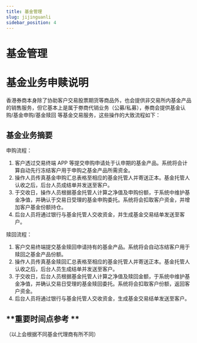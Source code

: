 ```yaml
---
title: 基金管理
slug: jijinguanli
sidebar_position: 4
---
```



# 基金管理

# 基金业务申赎说明

香港券商本身除了协助客户交易股票期货等商品外，也会提供非交易所内基金产品的销售服务，但它基本上是属于劵商代销业务（公募/私募），券商会提供基金认购/基金申购/基金赎回 等基金交易服务，这些操作的大致流程如下：

## 基金业务摘要

申购流程：

1. 客户透过交易终端 APP 等提交申购申请处于认申期的基金产品。系统将会计算自动先行冻结客户用于申购之基金产品所需资金。
2. 操作人员传真基金申购汇总表格至相应的基金托管人并寄送正本。基金托管人认收之后，后台人员成结单并发送至客户。
3. 于交收日，操作人员根据基金托管人计算之净值及申购份额，于系统中维护基金净值，并确认于交易日受理的基金申购委托。系统将会扣取客户资金，并增加客户基金份额持仓。
4. 后台人员将通过银行与基金托管人交收资金，并生成基金交易结单发送至客户。

赎回流程：

1. 客户交易终端提交基金赎回申请持有的基金产品。系统将会自动冻结客户用于赎回之基金产品份额。
2. 操作人员传真基金赎回汇总表格至相应的基金托管人并寄送正本。基金托管人认收之后，后台人员生成结单并发送至客户。
3. 于交收日，后台人员根据基金托管人计算之净值及赎回金额，于系统中维护基金净值，并确认交易日受理的基金赎回委托。系统将会扣取客户份额，返回客户资金。
4. 后台人员将通过银行与基金托管人交收资金，生成基金交易结单发送至客户。

## **重要时间点参考 **

（以上会根据不同基金代理商有所不同）

